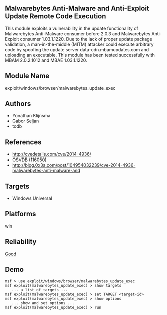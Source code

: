 ## Malwarebytes Anti-Malware and Anti-Exploit Update Remote Code Execution

This module exploits a vulnerability in the update 
functionality of Malwarebytes Anti-Malware consumer before 
2.0.3 and Malwarebytes Anti-Exploit consumer 1.03.1.1220. 
Due to the lack of proper update package validation, a 
man-in-the-middle (MITM) attacker could execute arbitrary 
code by spoofing the update server data-cdn.mbamupdates.com 
and uploading an executable. This module has been tested 
successfully with MBAM 2.0.2.1012 and MBAE 1.03.1.1220.


## Module Name
exploit/windows/browser/malwarebytes_update_exec

## Authors
* Yonathan Klijnsma
* Gabor Seljan
* todb


## References
* http://cvedetails.com/cve/2014-4936/
*  OSVDB (116050)
* http://blog.0x3a.com/post/104954032239/cve-2014-4936-malwarebytes-anti-malware-and



## Targets
* Windows Universal


## Platforms
win

## Reliability
[Good](https://github.com/rapid7/metasploit-framework/wiki/Exploit-Ranking)

## Demo

```
msf > use exploit/windows/browser/malwarebytes_update_exec
msf exploit(malwarebytes_update_exec) > show targets
   ... a list of targets ...
msf exploit(malwarebytes_update_exec) > set TARGET <target-id>
msf exploit(malwarebytes_update_exec) > show options
   ... show and set options ...
msf exploit(malwarebytes_update_exec) > run
```
    
    